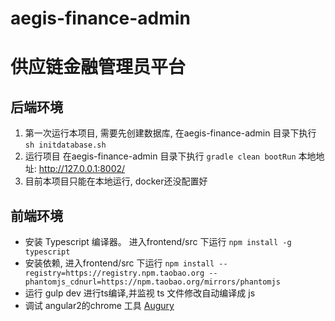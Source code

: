 # aegis-finance-admin
# 供应链金融管理员平台

## 后端环境

1. 第一次运行本项目, 需要先创建数据库, 在aegis-finance-admin 目录下执行 ``` sh initdatabase.sh ```
2. 运行项目 在aegis-finance-admin 目录下执行 ``` gradle clean bootRun ``` 本地地址: http://127.0.0.1:8002/
3. 目前本项目只能在本地运行, docker还没配置好


## 前端环境

- 安装 Typescript 编译器。 进入frontend/src 下运行 ``` npm install -g typescript ```
- 安装依赖, 进入frontend/src 下运行 ``` npm install --registry=https://registry.npm.taobao.org --phantomjs_cdnurl=https://npm.taobao.org/mirrors/phantomjs ```
- 运行 gulp dev 进行ts编译,并监视 ts 文件修改自动编译成 js
- 调试 angular2的chrome 工具 [Augury](https://augury.angular.io/)  

